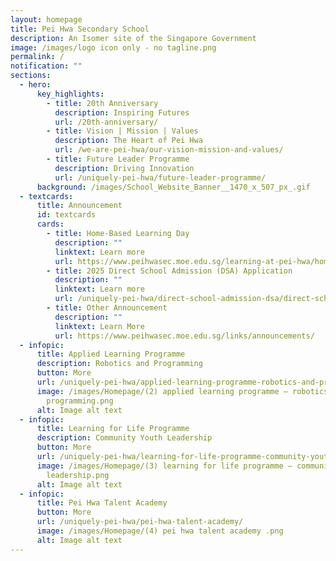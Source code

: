 ```yaml
---
layout: homepage
title: Pei Hwa Secondary School
description: An Isomer site of the Singapore Government
image: /images/logo icon only - no tagline.png
permalink: /
notification: ""
sections:
  - hero:
      key_highlights:
        - title: 20th Anniversary
          description: Inspiring Futures
          url: /20th-anniversary/
        - title: Vision | Mission | Values
          description: The Heart of Pei Hwa
          url: /we-are-pei-hwa/our-vision-mission-and-values/
        - title: Future Leader Programme
          description: Driving Innovation
          url: /uniquely-pei-hwa/future-leader-programme/
      background: /images/School_Website_Banner__1470_x_507_px_.gif
  - textcards:
      title: Announcement
      id: textcards
      cards:
        - title: Home-Based Learning Day
          description: ""
          linktext: Learn more
          url: https://www.peihwasec.moe.edu.sg/learning-at-pei-hwa/home-based-learning/
        - title: 2025 Direct School Admission (DSA) Application
          description: ""
          linktext: Learn more
          url: /uniquely-pei-hwa/direct-school-admission-dsa/direct-school-admission/
        - title: Other Announcement
          description: ""
          linktext: Learn More
          url: https://www.peihwasec.moe.edu.sg/links/announcements/
  - infopic:
      title: Applied Learning Programme
      description: Robotics and Programming
      button: More
      url: /uniquely-pei-hwa/applied-learning-programme-robotics-and-programming/
      image: /images/Homepage/(2) applied learning programme – robotics and
        programming.png
      alt: Image alt text
  - infopic:
      title: Learning for Life Programme
      description: Community Youth Leadership
      button: More
      url: /uniquely-pei-hwa/learning-for-life-programme-community-youth-leadership-llp-cyl/
      image: /images/Homepage/(3) learning for life programme – community youth
        leadership.png
      alt: Image alt text
  - infopic:
      title: Pei Hwa Talent Academy
      button: More
      url: /uniquely-pei-hwa/pei-hwa-talent-academy/
      image: /images/Homepage/(4) pei hwa talent academy .png
      alt: Image alt text
---
```

